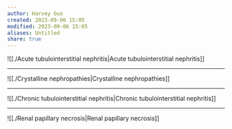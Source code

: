 ```yaml
---
author: Harvey Guo
created: 2023-09-06 15:05
modified: 2023-09-06 15:05
aliases: Untitled
share: true
---
```

![[./Acute tubulointerstitial nephritis|Acute tubulointerstitial nephritis]]

---
![[./Crystalline nephropathies|Crystalline nephropathies]]

---
![[./Chronic tubulointerstitial nephritis|Chronic tubulointerstitial nephritis]]

---
![[./Renal papillary necrosis|Renal papillary necrosis]]
